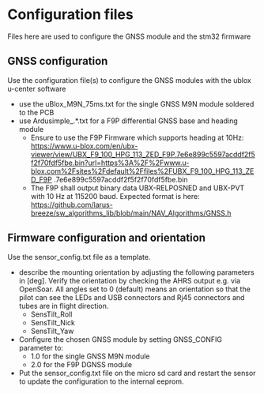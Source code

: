 # Configuration files
Files here are used to configure the GNSS module and the stm32 firmware
      
## GNSS configuration
Use the configuration file(s) to configure the GNSS modules with the ublox u-center software
- use the uBlox_M9N_75ms.txt for the single GNSS M9N module soldered to the PCB
- use Ardusimple_.*.txt for a F9P differential GNSS base and heading module
    - Ensure to use the F9P Firmware which supports heading at 10Hz: https://www.u-blox.com/en/ubx-viewer/view/UBX_F9_100_HPG_113_ZED_F9P.7e6e899c5597acddf2f5f2f70fdf5fbe.bin?url=https%3A%2F%2Fwww.u-blox.com%2Fsites%2Fdefault%2Ffiles%2FUBX_F9_100_HPG_113_ZED_F9P
.7e6e899c5597acddf2f5f2f70fdf5fbe.bin
    - The F9P shall output binary data UBX-RELPOSNED and UBX-PVT with 10 Hz at 115200 baud. Expected format is here: https://github.com/larus-breeze/sw_algorithms_lib/blob/main/NAV_Algorithms/GNSS.h

## Firmware configuration and orientation
Use the sensor_config.txt file as a template.
- describe the mounting orientation by adjusting the following parameters in [deg]. Verify the orientation by checking the AHRS output e.g. via OpenSoar. All angles set to 0 (default) means an orientation so that the pilot can see the LEDs and USB connectors and Rj45 connectors and tubes are in flight direction.
    - SensTilt_Roll
    - SensTilt_Nick
    - SensTilt_Yaw
- Configure the chosen GNSS module by setting GNSS_CONFIG parameter to:
    - 1.0 for the single GNSS M9N module 
    - 2.0 for the F9P DGNSS module
- Put the sensor_config.txt file on the micro sd card and restart the sensor to update the configuration to the internal eeprom.

